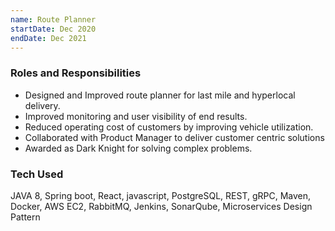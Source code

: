 ```yaml
---
name: Route Planner
startDate: Dec 2020
endDate: Dec 2021
---
```


### Roles and Responsibilities
* Designed and Improved route planner for last mile and hyperlocal delivery.
* Improved monitoring and user visibility of end results.
* Reduced operating cost of customers by improving vehicle utilization.
* Collaborated with Product Manager to deliver customer centric
solutions
* Awarded as Dark Knight for solving complex problems.

### Tech Used
JAVA 8, Spring boot, React, javascript, PostgreSQL, REST, gRPC, Maven, Docker, AWS EC2, RabbitMQ, Jenkins, SonarQube, Microservices Design Pattern